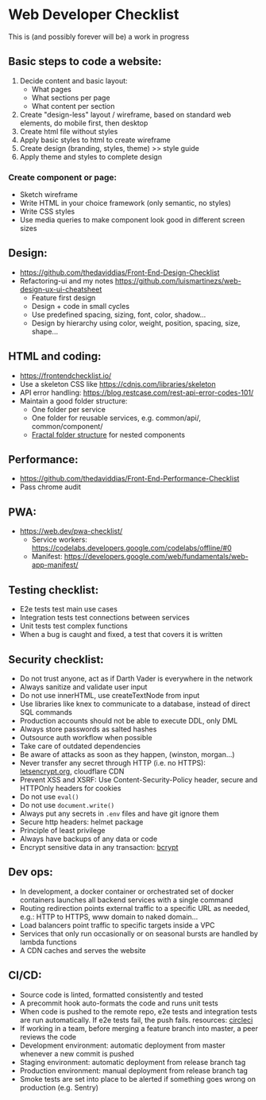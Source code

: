 # Web Developer Checklist

This is (and possibly forever will be) a work in progress

## Basic steps to code a website:
1. Decide content and basic layout:
	- What pages
	- What sections per page
	- What content per section
2. Create "design-less" layout / wireframe, based on standard web elements, do mobile first, then desktop
3. Create html file without styles
4. Apply basic styles to html to create wireframe
5. Create design (branding, styles, theme) >> style guide
6. Apply theme and styles to complete design

### Create component or page:
- Sketch wireframe
- Write HTML in your choice framework (only semantic, no styles)
- Write CSS styles
- Use media queries to make component look good in different screen sizes

## Design:
- https://github.com/thedaviddias/Front-End-Design-Checklist
- Refactoring-ui and my notes https://github.com/luismartinezs/web-design-ux-ui-cheatsheet
  - Feature first design
  - Design + code in small cycles
  - Use predefined spacing, sizing, font, color, shadow...
  - Design by hierarchy using color, weight, position, spacing, size, shape...

## HTML and coding:
- https://frontendchecklist.io/
- Use a skeleton CSS like https://cdnjs.com/libraries/skeleton
- API error handling: https://blog.restcase.com/rest-api-error-codes-101/
- Maintain a good folder structure:
  - One folder per service
  - One folder for reusable services, e.g. common/api/, common/component/
  - [Fractal folder structure](https://hackernoon.com/fractal-a-react-app-structure-for-infinite-scale-4dab943092af) for nested components

## Performance:
- https://github.com/thedaviddias/Front-End-Performance-Checklist
- Pass chrome audit

## PWA:
- https://web.dev/pwa-checklist/
  - Service workers: https://codelabs.developers.google.com/codelabs/offline/#0
  - Manifest: https://developers.google.com/web/fundamentals/web-app-manifest/

## Testing checklist:
- E2e tests test main use cases
- Integration tests test connections between services
- Unit tests test complex functions
- When a bug is caught and fixed, a test that covers it is written

## Security checklist:
- Do not trust anyone, act as if Darth Vader is everywhere in the network
- Always sanitize and validate user input
- Do not use innerHTML, use createTextNode from input
- Use libraries like knex to communicate to a database, instead of direct SQL commands
- Production accounts should not be able to execute DDL, only DML
- Always store passwords as salted hashes
- Outsource auth workflow when possible
- Take care of outdated dependencies
- Be aware of attacks as soon as they happen, (winston, morgan...)
- Never transfer any secret through HTTP (i.e. no HTTPS): [letsencrypt.org](https://letsencrypt.org/), cloudflare CDN
- Prevent XSS and XSRF: Use Content-Security-Policy header, secure and HTTPOnly headers for cookies
- Do not use `eval()`
- Do not use `document.write()`
- Always put any secrets in `.env` files and have git ignore them
- Secure http headers: helmet package
- Principle of least privilege
- Always have backups of any data or code
- Encrypt sensitive data in any transaction: [bcrypt](https://github.com/kelektiv/node.bcrypt.js#readme)

## Dev ops:
- In development, a docker container or orchestrated set of docker containers launches all backend services with a single command
- Routing redirection points external traffic to a specific URL as needed, e.g.: HTTP to HTTPS, www domain to naked domain...
- Load balancers point traffic to specific targets inside a VPC
- Services that only run occasionally or on seasonal bursts are handled by lambda functions
- A CDN caches and serves the website

## CI/CD:
- Source code is linted, formatted consistently and tested
- A precommit hook auto-formats the code and runs unit tests
- When code is pushed to the remote repo, e2e tests and integration tests are run automatically. If e2e tests fail, the push fails. resources: [circleci](https://circleci.com/)
- If working in a team, before merging a feature branch into master, a peer reviews the code
- Development environment: automatic deployment from master whenever a new commit is pushed
- Staging environment: automatic deployment from release branch tag
- Production environment: manual deployment from release branch tag
- Smoke tests are set into place to be alerted if something goes wrong on production (e.g. Sentry)